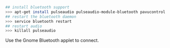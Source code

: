 
```bash
## install bluetooth support
>>> apt-get install pulseaudio pulseaudio-module-bluetooth pavucontrol bluez-firmware
## restart the bluetooth daemon
>>> service bluetooth restart
## restart audio
>>> killall pulseaudio
```

Use the Gnome Bluetooth applet to connect.
